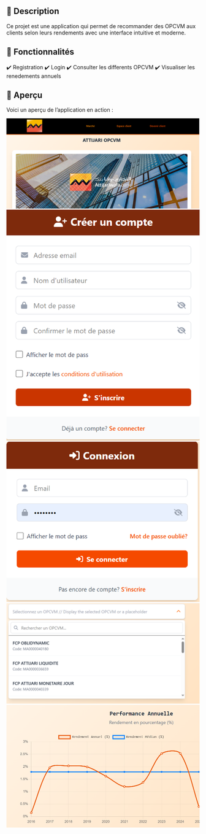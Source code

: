 ## 🌟 Description
Ce projet est une application qui permet de recommander des OPCVM aux clients selon leurs rendements avec une interface intuitive et moderne.

## 🎯 Fonctionnalités
✔️ Registration
✔️ Login
✔️ Consulter les differents OPCVM 
✔️ Visualiser les renedements annuels 

## 📸 Aperçu
Voici un aperçu de l’application en action :

![Home page ](resources/images/home.png)
![Registration page ](resources/images/registration.png)
![Login page ](resources/images/login.png)
![List OPCVM ](resources/images/list.png)
![List OPCVM ](resources/images/Chart.png)


